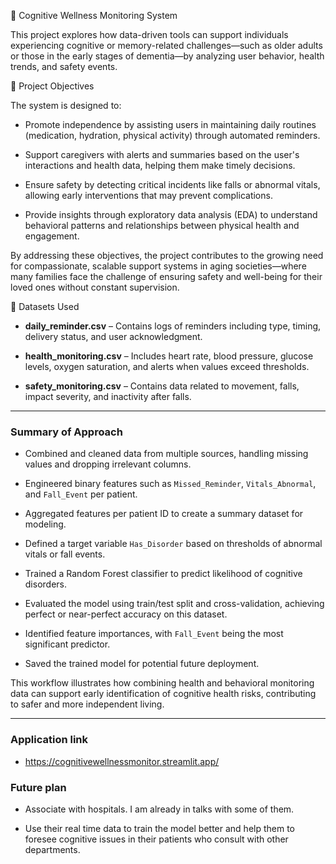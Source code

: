 🧠 Cognitive Wellness Monitoring System

This project explores how data-driven tools can support individuals experiencing cognitive or memory-related challenges—such as older adults or those in the early stages of dementia—by analyzing user behavior, health trends, and safety events.

🎯 Project Objectives

The system is designed to:

- Promote independence by assisting users in maintaining daily routines (medication, hydration, physical activity) through automated reminders.

- Support caregivers with alerts and summaries based on the user's interactions and health data, helping them make timely decisions.

- Ensure safety by detecting critical incidents like falls or abnormal vitals, allowing early interventions that may prevent complications.

- Provide insights through exploratory data analysis (EDA) to understand behavioral patterns and relationships between physical health and engagement.

By addressing these objectives, the project contributes to the growing need for compassionate, scalable support systems in aging societies—where many families face the challenge of ensuring safety and well-being for their loved ones without constant supervision.

📁 Datasets Used

- **daily_reminder.csv** – Contains logs of reminders including type, timing, delivery status, and user acknowledgment.

- **health_monitoring.csv** – Includes heart rate, blood pressure, glucose levels, oxygen saturation, and alerts when values exceed thresholds.

- **safety_monitoring.csv** – Contains data related to movement, falls, impact severity, and inactivity after falls.

---

### Summary of Approach

- Combined and cleaned data from multiple sources, handling missing values and dropping irrelevant columns.

- Engineered binary features such as `Missed_Reminder`, `Vitals_Abnormal`, and `Fall_Event` per patient.

- Aggregated features per patient ID to create a summary dataset for modeling.

- Defined a target variable `Has_Disorder` based on thresholds of abnormal vitals or fall events.

- Trained a Random Forest classifier to predict likelihood of cognitive disorders.

- Evaluated the model using train/test split and cross-validation, achieving perfect or near-perfect accuracy on this dataset.

- Identified feature importances, with `Fall_Event` being the most significant predictor.

- Saved the trained model for potential future deployment.

This workflow illustrates how combining health and behavioral monitoring data can support early identification of cognitive health risks, contributing to safer and more independent living.

---

### Application link

- https://cognitivewellnessmonitor.streamlit.app/

### Future plan

- Associate with hospitals. I am already in talks with some of them.

- Use their real time data to train the model better and help them to foresee cognitive issues in their patients who consult with other departments.
